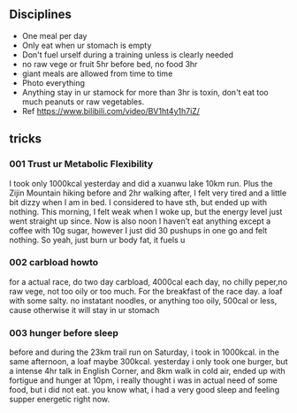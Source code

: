 

## Disciplines
- One meal per day
- Only eat when ur stomach is empty
- Don't fuel urself during a training unless is clearly needed
- no raw vege or fruit 5hr before bed, no food 3hr 
- giant meals are allowed from time to time
- Photo everything
- Anything stay in ur stamock for more than 3hr is toxin, don't eat too much peanuts or raw vegetables.
- Ref https://www.bilibili.com/video/BV1ht4y1h7iZ/

## tricks

### 001 Trust ur Metabolic Flexibility 
I took only 1000kcal yesterday and did a xuanwu lake 10km run. Plus the Zijin Mountain hiking before and 2hr walking after, I felt very tired and a little bit dizzy when I am in bed. I considered to have sth, but ended up with nothing. This morning, I felt weak when I woke up, but the energy level just went straight up since. Now is also noon I haven’t eat anything except a coffee with 10g sugar,  however I just did 30 pushups in one go and felt nothing. So yeah, just burn ur body fat, it fuels u 

### 002 carbload howto
for a actual race, do two day carbload, 4000cal each day, no chilly peper,no raw vege, not too oily or too much. For the breakfast of the race day. a loaf with some salty. no instatant noodles, or anything too oily, 500cal or less, cause otherwise it will stay in ur stomach 

### 003 hunger before sleep
before and during the 23km trail run on Saturday, i took in 1000kcal. in the same afternoon, a loaf maybe 300kcal. yesterday i only took one burger, but a intense 4hr talk in English Corner, and 8km walk in cold air, ended up with fortigue and hunger at 10pm, i really thought i was in actual need of some food, but i did not eat. you know what, i had a very good sleep and feeling supper energetic right now.

